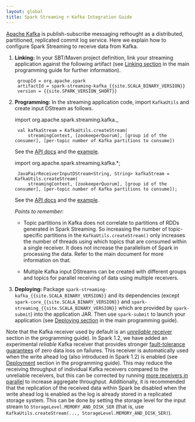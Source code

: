 ```yaml
---
layout: global
title: Spark Streaming + Kafka Integration Guide
---
```

[Apache Kafka](http://kafka.apache.org/) is publish-subscribe messaging rethought as a distributed, partitioned, replicated commit log service.  Here we explain how to configure Spark Streaming to receive data from Kafka.

1. **Linking:** In your SBT/Maven project definition, link your streaming application against the following artifact (see [Linking section](streaming-programming-guide.html#linking) in the main programming guide for further information).

		groupId = org.apache.spark
		artifactId = spark-streaming-kafka_{{site.SCALA_BINARY_VERSION}}
		version = {{site.SPARK_VERSION_SHORT}}

2. **Programming:** In the streaming application code, import `KafkaUtils` and create input DStream as follows.

	<div class="codetabs">
	<div data-lang="scala" markdown="1">
		import org.apache.spark.streaming.kafka._

		val kafkaStream = KafkaUtils.createStream(
        	streamingContext, [zookeeperQuorum], [group id of the consumer], [per-topic number of Kafka partitions to consume])

	See the [API docs](api/scala/index.html#org.apache.spark.streaming.kafka.KafkaUtils$)
	and the [example]({{site.SPARK_GITHUB_URL}}/blob/master/examples/scala-2.10/src/main/scala/org/apache/spark/examples/streaming/KafkaWordCount.scala).
	</div>
	<div data-lang="java" markdown="1">
		import org.apache.spark.streaming.kafka.*;

		JavaPairReceiverInputDStream<String, String> kafkaStream = KafkaUtils.createStream(
        	streamingContext, [zookeeperQuorum], [group id of the consumer], [per-topic number of Kafka partitions to consume]);

	See the [API docs](api/java/index.html?org/apache/spark/streaming/kafka/KafkaUtils.html)
	and the [example]({{site.SPARK_GITHUB_URL}}/blob/master/examples/scala-2.10/src/main/java/org/apache/spark/examples/streaming/JavaKafkaWordCount.java).
	</div>
	</div>

	*Points to remember:*

	- Topic partitions in Kafka does not correlate to partitions of RDDs generated in Spark Streaming. So increasing the number of topic-specific partitions in the `KafkaUtils.createStream()` only increases the number of threads using which topics that are consumed within a single receiver. It does not increase the parallelism of Spark in processing the data. Refer to the main document for more information on that.

	- Multiple Kafka input DStreams can be created with different groups and topics for parallel receiving of data using multiple receivers.

3. **Deploying:** Package `spark-streaming-kafka_{{site.SCALA_BINARY_VERSION}}` and its dependencies (except `spark-core_{{site.SCALA_BINARY_VERSION}}` and `spark-streaming_{{site.SCALA_BINARY_VERSION}}` which are provided by `spark-submit`) into the application JAR. Then use `spark-submit` to launch your application (see [Deploying section](streaming-programming-guide.html#deploying-applications) in the main programming guide).

Note that the Kafka receiver used by default is an
[*unreliable* receiver](streaming-programming-guide.html#receiver-reliability) section in the
programming guide). In Spark 1.2, we have added an experimental *reliable* Kafka receiver that
provides stronger
[fault-tolerance guarantees](streaming-programming-guide.html#fault-tolerance-semantics) of zero
data loss on failures. This receiver is automatically used when the write ahead log
(also introduced in Spark 1.2) is enabled
(see [Deployment](#deploying-applications.html) section in the programming guide). This
may reduce the receiving throughput of individual Kafka receivers compared to the unreliable
receivers, but this can be corrected by running
[more receivers in parallel](streaming-programming-guide.html#level-of-parallelism-in-data-receiving)
to increase aggregate throughput. Additionally, it is recommended that the replication of the
received data within Spark be disabled when the write ahead log is enabled as the log is already stored
in a replicated storage system. This can be done by setting the storage level for the input
stream to `StorageLevel.MEMORY_AND_DISK_SER` (that is, use
`KafkaUtils.createStream(..., StorageLevel.MEMORY_AND_DISK_SER)`).
